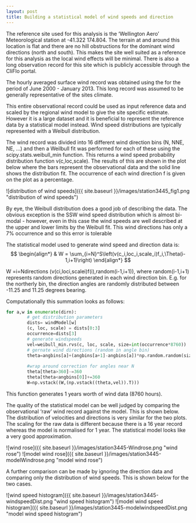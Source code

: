 ```yaml
---
layout: post
title: Building a statistical model of wind speeds and direction
---
```


The reference site used for this analysis is the ‘Wellington Aero’ Meteorological station at -41.322 174.804. The terrain at and around this location is flat and there are no hill obstructions for the dominant wind directions (north and south). This makes the site well suited as a reference for this analysis as the local wind effects will be minimal. There is also a long observation record for this site which is publicly accessible through the CliFlo portal.

The hourly averaged surface wind record was obtained using the for the period of June 2000 - January 2013. This long record was assumed to be generally representative of the sites climate.

This entire observational record could be used as input reference data and scaled by the regional wind model to give the site specific estimate. However it is a large dataset and it is beneficial to represent the reference data by a statistical model instead. Wind speed distributions are typically represented with a Weibull distribution. 

The wind record was divided into 16 different wind direction bins (N, NNE, NE, …) and then a Weilbull fit was performed for each of these using the scipy.stats.weibull_min function. This returns a wind speed probability distribution function v(c,loc,scale). The results of this are shown in the plot below where the bars represent the observational data and the solid line shows the distribution fit. The occurrence of each wind direction f is given on the plot as a percentage.

![distribution of wind speeds]({{ site.baseurl }}/images/station3445_fig1.png "distribution of wind speeds")

By eye, the Weibull distribution does a good job of describing the data. The obvious exception is the SSW wind speed distribution which is almost bi-modal - however, even in this case the wind speeds are well described at the upper and lower limits by the Weibull fit. This wind directions has only a 7% occurrence and so this error is tolerable

The statistical model used to generate wind speed and direction data is:
$$
\begin{align*}
  & W = \sum_{i=N}^S\left(v(c_i,loc_i,scale_i)f_i,\Theta(i-1,i+1)\right)
\end{align*}
$$

W =i=Ndirections   (v(ci,loci,scalei)f(i),random(i-1,i+1)),
where random(i-1,i+1) represents random directions generated in each wind direction bin. E.g. for the northerly bin, the direction angles are randomly distributed between -11.25 and 11.25 degrees bearing.

Computationally this summation looks as follows:
```python
for a,w in enumerate(dirn):
        # get distribution parameters
        dists= windModel[w] 
        (c, loc, scale) = dists[0:3]
        occurrence=dists[3]
        # generate windspeeds
        vel=weibull_min.rvs(c, loc, scale, size=int(occurrence*8760))
        # gernate wind directions (random in angle bin)
        theta=angbins[a]+(angbins[a+1]-angbins[a])*np.random.random(size=int(dists[3]*8760))
        
        #wrap around correction for angles near N
        theta[theta>360]-=360
        theta[theta<angbins[0]]+=360
        W=np.vstack((W,(np.vstack((theta,vel)).T)))
```
This function generates 1 years worth of wind data (8760 hours).

The quality of the statistical model can be well judged by comparing the observational ‘raw’ wind record against the model. This is shown below. The distribution of velocities and directions is very similar for the two plots. The scaling for the raw data is different because there is a 16 year record whereas the model is normalised for 1 year. The statistical model looks like a very good approximation.

![wind rose]({{ site.baseurl }}/images/station3445-Windrose.png "wind rose")
![model wind rose]({{ site.baseurl }}/images/station3445-modelWindrose.png "model wind rose")


A further comparison can be made by ignoring the direction data and comparing only the distribution of wind speeds. This is shown below for the two cases.  

![wind speed histogram]({{ site.baseurl }}/images/station3445-windspeedDist.png "wind speed histogram")
![model wind speed histogram]({{ site.baseurl }}/images/station3445-modelwindspeedDist.png "model wind speed histogram")

